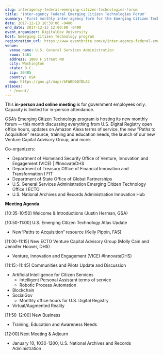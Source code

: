 ```yaml
---
slug: interagency-federal-emerging-citizen-technologies-forum
title: 'Inter-agency Federal Emerging Citizen Technologies Forum'
summary: 'First monthly inter-agency form for the Emerging Citizen Technology program&#46;'
date: 2017-12-13 10:30:00 -0400
end_date: 2017-12-13 12:00:00 -0400
event_organizer: DigitalGov University
host: Emerging Citizen Technology program
registration_url: https://www.eventbrite.com/e/inter-agency-federal-emerging-citizen-technologies-forum-registration-41119725205
venue:
  venue_name: U.S. General Services Administration
  room: 1461
  address: 1800 F Street NW
  city: Washington
  state: D.C.
  zip: 20405
  country: USA
  map: https://goo.gl/maps/bFWBD6QfDLA2
aliases:
  - /event/
---
```

This **in-person and online meeting** is for government employees only. Capacity is limited for in-person attendance.

GSA’s [Emerging Citizen Technology program](https://www.gsa.gov/technology/government-it-initiatives/emerging-citizen-technology) is hosting its new monthly forum -- this month discussing everything from U.S. Digital Registry open office hours, updates on Amazon Alexa terms of service, the new "Paths to Acquisition" resource, training and education needs, the launch of our new Venture Capital Advisory Group, and more.

Co-organizers:

- Department of Homeland Security Office of Venture, Innovation and Engagement (VICE) | #InnovateDHS
- Department of Treasury Office of Financial Innovation and Transformation I FIT
- Department of State Office of Global Partnerships
- U.S. General Services Administration Emerging Citizen Technology Office I ECTO
- U.S. National Archives and Records Administration Innovation Hub

**Meeting Agenda**

[10:35-10:50] Welcome & Introductions (Justin Herman, GSA)

[10:50-11:00] U.S. Emerging Citizen Technology Atlas Update

- New“Paths to Acquisition” resource (Kelly Pippin, FAS)

[11:00-11:15] New ECTO Venture Capital Advisory Group (Molly Cain and Jennifer Hoover, DHS)

- Venture, Innovation and Engagement (VICE) #InnovateDHS)

[11:15:-11:45] Communities and Pilots Update and Discussion

* Artificial Intelligence for Citizen Services
   * Intelligent Personal Assistant terms of service
   * Robotic Process Automation
* Blockchain
* SocialGov
   * Monthly office hours for U.S. Digital Registry
* Virtual/Augmented Reality

[11:50-12:00] New Business

- Training, Education and Awareness Needs

[12:00] Next Meeting & Adjourn

- January 10, 1030-1200, U.S. National Archives and Records Administration
